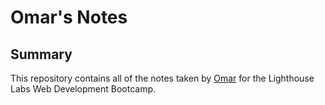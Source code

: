 # Omar's Notes

## Summary 

This repository contains all of the notes taken by [Omar](https://github.com/Heaven664) for the Lighthouse Labs Web Development Bootcamp.

